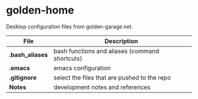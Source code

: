 # golden-home

Desktop configuration files from golden-garage.net.
  
| File                 | Description                                      |
| -------------------- | ------------------------------------------------ |
| **.bash_aliases**    | bash functions and aliases (command shortcuts)   |
| **.emacs**           | emacs configuration                              |
| **.gitignore**       | select the files that are pushed to the repo     |
| **Notes**            | development notes and references                 |


